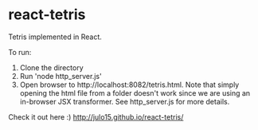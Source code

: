 # react-tetris

Tetris implemented in React.

To run:
1) Clone the directory
2) Run 'node http_server.js'
3) Open browser to http://localhost:8082/tetris.html. Note that simply opening the html file from a folder doesn't work since we are using an in-browser JSX transformer. See http_server.js for more details.

Check it out here :)
http://julo15.github.io/react-tetris/
